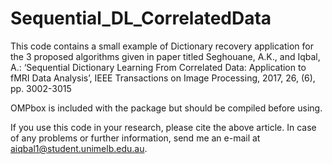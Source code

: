 # Sequential_DL_CorrelatedData
This code contains a small example of Dictionary recovery application for the 3 proposed algorithms given in paper titled Seghouane, A.K., and Iqbal, A.: ‘Sequential Dictionary Learning From Correlated Data: Application to fMRI Data Analysis’, IEEE Transactions on Image Processing, 2017, 26, (6), pp. 3002-3015

OMPbox is included with the package but should be compiled before using.

If you use this code in your research, please cite the above article.
In case of any problems or further information, send me an e-mail at aiqbal1@student.unimelb.edu.au.
